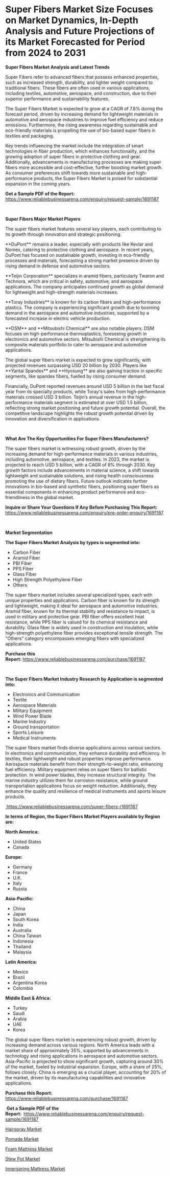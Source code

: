 <p><h1>Super Fibers Market Size Focuses on Market Dynamics, In-Depth Analysis and Future Projections of its Market Forecasted for Period from 2024 to 2031</h1></p><p><strong>Super Fibers Market Analysis and Latest Trends</strong></p>
<p><p>Super Fibers refer to advanced fibers that possess enhanced properties, such as increased strength, durability, and lighter weight compared to traditional fibers. These fibers are often used in various applications, including textiles, automotive, aerospace, and construction, due to their superior performance and sustainability features.</p><p>The Super Fibers Market is expected to grow at a CAGR of 7.8% during the forecast period, driven by increasing demand for lightweight materials in automotive and aerospace industries to improve fuel efficiency and reduce emissions. Furthermore, the rising awareness regarding sustainable and eco-friendly materials is propelling the use of bio-based super fibers in textiles and packaging. </p><p>Key trends influencing the market include the integration of smart technologies in fiber production, which enhances functionality, and the growing adoption of super fibers in protective clothing and gear. Additionally, advancements in manufacturing processes are making super fibers more accessible and cost-effective, further boosting market growth. As consumer preferences shift towards more sustainable and high-performance products, the Super Fibers Market is poised for substantial expansion in the coming years.</p></p>
<p><strong>Get a Sample PDF of the Report:&nbsp;</strong> <a href="https://www.reliablebusinessarena.com/enquiry/request-sample/1691187?utm_campaign=1599&utm_medium=2&utm_source=Github&utm_content=ia&utm_term=17102024&utm_id=super-fibers">https://www.reliablebusinessarena.com/enquiry/request-sample/1691187</a></p>
<p>&nbsp;</p>
<p><strong>Super Fibers Major Market Players</strong></p>
<p><p>The super fibers market features several key players, each contributing to its growth through innovation and strategic positioning. </p><p>**DuPont** remains a leader, especially with products like Kevlar and Nomex, catering to protective clothing and aerospace. In recent years, DuPont has focused on sustainable growth, investing in eco-friendly processes and materials, forecasting a strong market presence driven by rising demand in defense and automotive sectors.</p><p>**Teijin Corporation** specializes in aramid fibers, particularly Twaron and Technora, which are critical in safety, automotive, and aerospace applications. The company anticipates continued growth as global demand for lightweight and high-strength materials increases.</p><p>**Toray Industries** is known for its carbon fibers and high-performance plastics. The company is experiencing significant growth due to booming demand in the aerospace and automotive industries, supported by a forecasted increase in electric vehicle production.</p><p>**DSM** and **Mitsubishi Chemical** are also notable players. DSM focuses on high-performance thermoplastics, foreseeing growth in electronics and automotive sectors. Mitsubishi Chemical is strengthening its composite materials portfolio to cater to aerospace and automotive applications.</p><p>The global super fibers market is expected to grow significantly, with projected revenues surpassing USD 20 billion by 2030. Players like **Yantai Spandex** and **Hyosung** are also gaining traction in specific segments, like spandex fibers, fuelled by rising consumer demand.</p><p>Financially, DuPont reported revenues around USD 5 billion in the last fiscal year from its specialty products, while Toray's sales from high-performance materials crossed USD 3 billion. Teijin’s annual revenue in the high-performance materials segment is estimated at over USD 1.5 billion, reflecting strong market positioning and future growth potential. Overall, the competitive landscape highlights the robust growth potential driven by innovation and diversification in applications.</p></p>
<p>&nbsp;</p>
<p><strong>What Are The Key Opportunities For Super Fibers Manufacturers?</strong></p>
<p><p>The super fibers market is witnessing robust growth, driven by the increasing demand for high-performance materials in various industries, including automotive, aerospace, and textiles. In 2023, the market is projected to reach USD 5 billion, with a CAGR of 8% through 2030. Key growth factors include advancements in material science, a shift towards lightweight and sustainable solutions, and rising health consciousness promoting the use of dietary fibers. Future outlook indicates further innovations in bio-based and synthetic fibers, positioning super fibers as essential components in enhancing product performance and eco-friendliness in the global market.</p></p>
<p><strong>Inquire or Share Your Questions If Any Before Purchasing This Report:</strong> <a href="https://www.reliablebusinessarena.com/enquiry/pre-order-enquiry/1691187?utm_campaign=1599&utm_medium=2&utm_source=Github&utm_content=ia&utm_term=17102024&utm_id=super-fibers">https://www.reliablebusinessarena.com/enquiry/pre-order-enquiry/1691187</a></p>
<p>&nbsp;</p>
<p><strong>Market Segmentation</strong></p>
<p><strong>The Super Fibers Market Analysis by types is segmented into:</strong></p>
<p><ul><li>Carbon Fiber</li><li>Aramid Fiber</li><li>PBI Fiber</li><li>PPS Fiber</li><li>Glass Fiber</li><li>High Strength Polyethylene Fiber</li><li>Others</li></ul></p>
<p><p>The super fibers market includes several specialized types, each with unique properties and applications. Carbon fiber is known for its strength and lightweight, making it ideal for aerospace and automotive industries. Aramid fiber, known for its thermal stability and resistance to impact, is used in military and protective gear. PBI fiber offers excellent heat resistance, while PPS fiber is valued for its chemical resistance and durability. Glass fiber is widely used in construction and insulation, while high-strength polyethylene fiber provides exceptional tensile strength. The "Others" category encompasses emerging fibers with specialized applications.</p></p>
<p><strong>Purchase this Report:&nbsp;</strong><a href="https://www.reliablebusinessarena.com/purchase/1691187?utm_campaign=1599&utm_medium=2&utm_source=Github&utm_content=ia&utm_term=17102024&utm_id=super-fibers">https://www.reliablebusinessarena.com/purchase/1691187</a></p>
<p>&nbsp;</p>
<p><strong>The Super Fibers Market Industry Research by Application is segmented into:</strong></p>
<p><ul><li>Electronics and Communication</li><li>Textile</li><li>Aerospace Materials</li><li>Military Equipment</li><li>Wind Power Blade</li><li>Marine Industry</li><li>Ground transportation</li><li>Sports Leisure</li><li>Medical Instruments</li></ul></p>
<p><p>The super fibers market finds diverse applications across various sectors. In electronics and communication, they enhance durability and efficiency. In textiles, their lightweight and robust properties improve performance. Aerospace materials benefit from their strength-to-weight ratio, enhancing fuel efficiency. Military equipment relies on super fibers for ballistic protection. In wind power blades, they increase structural integrity. The marine industry utilizes them for corrosion resistance, while ground transportation applications focus on weight reduction. Additionally, they enhance the quality and resilience of medical instruments and sports leisure products.</p></p>
<p><a href="https://www.reliablebusinessarena.com/super-fibers-r1691187?utm_campaign=1599&utm_medium=2&utm_source=Github&utm_content=ia&utm_term=17102024&utm_id=super-fibers">&nbsp;https://www.reliablebusinessarena.com/super-fibers-r1691187</a></p>
<p><strong>In terms of Region, the Super Fibers Market Players available by Region are:</strong></p>
<p>
    <p> <strong> North America: </strong>
        <ul>
            <li>United States</li>
            <li>Canada</li>
        </ul>
        </p> 
    <p> <strong> Europe: </strong>
        <ul>
            <li>Germany</li>
            <li>France</li>
            <li>U.K.</li>
            <li>Italy</li>
            <li>Russia</li>
        </ul>
        </p> 
    <p> <strong> Asia-Pacific: </strong>
        <ul>
            <li>China</li>
            <li>Japan</li>
            <li>South Korea</li>
            <li>India</li>
            <li>Australia</li>
            <li>China Taiwan</li>
            <li>Indonesia</li>
            <li>Thailand</li>
            <li>Malaysia</li>
        </ul>
        </p> 
    <p> <strong> Latin America: </strong>
        <ul>
            <li>Mexico</li>
            <li>Brazil</li>
            <li>Argentina Korea</li>
            <li>Colombia</li>
        </ul>
        </p> 
    <p> <strong> Middle East & Africa: </strong>
        <ul>
            <li>Turkey</li>
            <li>Saudi</li>
            <li>Arabia</li>
            <li>UAE</li>
            <li>Korea</li>
        </ul>
    </p>
    </p>
<p><p>The global super fibers market is experiencing robust growth, driven by increasing demand across various regions. North America leads with a market share of approximately 35%, supported by advancements in technology and rising applications in aerospace and automotive sectors. Asia-Pacific is projected to show significant growth, capturing around 30% of the market, fueled by industrial expansion. Europe, with a share of 25%, follows closely. China is emerging as a crucial player, accounting for 20% of the market, driven by its manufacturing capabilities and innovative applications.</p></p>
<p><strong>Purchase this Report: </strong><a href="https://www.reliablebusinessarena.com/purchase/1691187?utm_campaign=1599&utm_medium=2&utm_source=Github&utm_content=ia&utm_term=17102024&utm_id=super-fibers">https://www.reliablebusinessarena.com/purchase/1691187</a></p>
<p>&nbsp;<strong>Get a Sample PDF of the Report:&nbsp;&nbsp;</strong><a href="https://www.reliablebusinessarena.com/enquiry/request-sample/1691187?utm_campaign=1599&utm_medium=2&utm_source=Github&utm_content=ia&utm_term=17102024&utm_id=super-fibers">https://www.reliablebusinessarena.com/enquiry/request-sample/1691187</a></p>
<p><strong></strong></p>
<p><p><a href="https://www.linkedin.com/pulse/hairspray-industry-resonance-78-amplification-across-y8wlf?utm_campaign=1599&utm_medium=2&utm_source=Github&utm_content=ia&utm_term=17102024&utm_id=super-fibers">Hairspray Market</a></p><p><a href="https://www.linkedin.com/pulse/global-pomade-market-analysis-key-trends-future-projections-ntq5f?utm_campaign=1599&utm_medium=2&utm_source=Github&utm_content=ia&utm_term=17102024&utm_id=super-fibers">Pomade Market</a></p><p><a href="https://www.linkedin.com/pulse/foam-mattress-market-size-growth-industry-analysis-segmentation-neb5c?utm_campaign=1599&utm_medium=2&utm_source=Github&utm_content=ia&utm_term=17102024&utm_id=super-fibers">Foam Mattress Market</a></p><p><a href="https://www.linkedin.com/pulse/stew-pot-market-growth-segmentation-regional-analysis-global-hwgmc?utm_campaign=1599&utm_medium=2&utm_source=Github&utm_content=ia&utm_term=17102024&utm_id=super-fibers">Stew Pot Market</a></p><p><a href="https://www.linkedin.com/pulse/innerspring-mattress-mosaic-piecing-together-global-market-dynamics-61h9c?utm_campaign=1599&utm_medium=2&utm_source=Github&utm_content=ia&utm_term=17102024&utm_id=super-fibers">Innerspring Mattress Market</a></p></p>